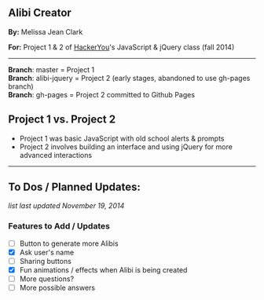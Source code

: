 ## Alibi Creator

**By:** Melissa Jean Clark

**For:** Project 1 & 2 of [HackerYou](http://hackeryou.com/)'s JavaScript & jQuery class (fall 2014)

----

**Branch**: master = Project 1  
**Branch**: alibi-jquery = Project 2 (early stages, abandoned to use gh-pages branch)  
**Branch**: gh-pages = Project 2 committed to Github Pages  

## Project 1 vs. Project 2

- Project 1 was basic JavaScript with old school alerts & prompts
- Project 2 involves building an interface and using jQuery for more advanced interactions

---------

## To Dos / Planned Updates: 
_list last updated November 19, 2014_

### Features to Add / Updates

- [  ] Button to generate more Alibis
- [x] Ask user's name
- [  ] Sharing buttons
- [x] Fun animations / effects when Alibi is being created
- [  ] More questions? 
- [  ] More possible answers
